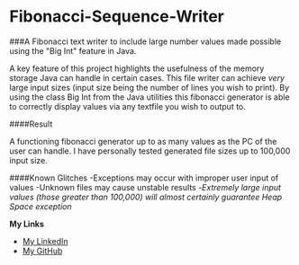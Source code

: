 # Fibonacci-Sequence-Writer

###A Fibonacci text writer to include large number values made possible using the "Big Int" feature in Java.

A key feature of this project highlights the usefulness of the memory storage Java can handle in certain cases. This file writer can achieve *very* large input sizes (input size being the number of lines you wish to print). By using the class Big Int from the Java utilities this fibonacci generator is able to correctly display values via any textfile you wish to output to.

####Result

A functioning fibonacci generator up to as many values as the PC of the user can handle. I have personally tested generated file sizes up to 100,000 input size.

####Known Glitches
-Exceptions may occur with improper user input of values
-Unknown files may cause unstable results
-*Extremely large input values (those greater than 100,000) will almost certainly guarantee Heap Space exception*

**My Links**

- [My LinkedIn](http://linkedin.com/in/dillonmabry)
- [My GitHub](https://github.com/dillonmabry/)

